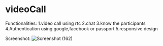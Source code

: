 # videoCall

Functionalities:
        1.video call using rtc
        2.chat 
        3.know the participants
        4.Authentication using google,facebook or passport
        5.responsive design
       
Screenshot:
![Screenshot (162)](https://user-images.githubusercontent.com/70709806/142014352-df5e1398-ff34-422f-8b4e-4fa62b256d8c.png)

